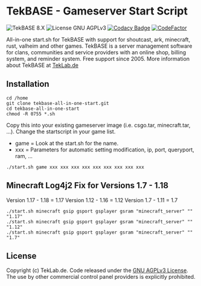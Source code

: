 # TekBASE - Gameserver Start Script

![TekBASE 8.X](https://img.shields.io/badge/TekBASE-8.X-green.svg) ![License GNU AGPLv3](https://img.shields.io/badge/License-GNU_AGPLv3-blue.svg) [![Codacy Badge](https://api.codacy.com/project/badge/Grade/fc362f94936549eaa8c1862283fbab0b)](https://app.codacy.com/gh/teklab-de/tekbase-all-in-one-start?utm_source=github.com&utm_medium=referral&utm_content=teklab-de/tekbase-all-in-one-start&utm_campaign=Badge_Grade_Settings) [![CodeFactor](https://www.codefactor.io/repository/github/teklab-de/tekbase-all-in-one-start/badge)](https://www.codefactor.io/repository/github/teklab-de/tekbase-all-in-one-start)

All-in-one start.sh for TekBASE with support for shoutcast, ark, minecraft, rust, valheim and other games. TekBASE is a server management software for clans, communities and service providers with an online shop, billing system, and reminder system. Free support since 2005. More information about TekBASE at [TekLab.de](https://teklab.de)

## Installation
```
cd /home
git clone tekbase-all-in-one-start.git
cd tekbase-all-in-one-start
chmod -R 0755 *.sh
```

Copy this into your existing gameserver image (i.e. csgo.tar, minecraft.tar, ...). Change the startscript in your game list.
* game = Look at the start.sh for the name.
* xxx = Parameters for automatic setting modification, ip, port, queryport, ram, ...

```
./start.sh game xxx xxx xxx xxx xxx xxx xxx xxx xxx
```

## Minecraft Log4j2 Fix for Versions 1.7 - 1.18
Version 1.17 - 1.18 = 1.17
Version 1.12 - 1.16 = 1.12
Version 1.7  - 1.11  = 1.7
```
./start.sh minecraft gsip gsport gsplayer gsram "minecraft_server" "" "1.17"
./start.sh minecraft gsip gsport gsplayer gsram "minecraft_server" "" "1.12"
./start.sh minecraft gsip gsport gsplayer gsram "minecraft_server" "" "1.7"
```

## License
Copyright (c) TekLab.de. Code released under the [GNU AGPLv3 License](https://github.com/teklab-de/tekbase-all-in-one-start/blob/master/LICENSE). The use by other commercial control panel providers is explicitly prohibited.
